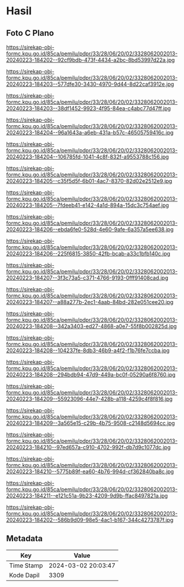 # Hasil

## Foto C Plano

https://sirekap-obj-formc.kpu.go.id/85ca/pemilu/pdpr/33/28/06/20/02/3328062002013-20240223-184202--92cf9bdb-473f-4434-a2bc-8bd53997d22a.jpg

https://sirekap-obj-formc.kpu.go.id/85ca/pemilu/pdpr/33/28/06/20/02/3328062002013-20240223-184203--577dfe30-3430-4970-9d44-8d22caf3912e.jpg

https://sirekap-obj-formc.kpu.go.id/85ca/pemilu/pdpr/33/28/06/20/02/3328062002013-20240223-184203--38df1452-9923-4f95-84ea-c4abc77d47ff.jpg

https://sirekap-obj-formc.kpu.go.id/85ca/pemilu/pdpr/33/28/06/20/02/3328062002013-20240223-184204--96a1643a-a6eb-431a-b57c-46505759416c.jpg

https://sirekap-obj-formc.kpu.go.id/85ca/pemilu/pdpr/33/28/06/20/02/3328062002013-20240223-184204--106785fd-1041-4c8f-832f-a9553788c156.jpg

https://sirekap-obj-formc.kpu.go.id/85ca/pemilu/pdpr/33/28/06/20/02/3328062002013-20240223-184205--c35f5d5f-6b01-4ac7-8370-82d02e2512e9.jpg

https://sirekap-obj-formc.kpu.go.id/85ca/pemilu/pdpr/33/28/06/20/02/3328062002013-20240223-184205--7fdeeb41-e142-4a1d-894a-15dc3c754aef.jpg

https://sirekap-obj-formc.kpu.go.id/85ca/pemilu/pdpr/33/28/06/20/02/3328062002013-20240223-184206--ebda6fe0-528d-4e60-9afe-6a357a5ee638.jpg

https://sirekap-obj-formc.kpu.go.id/85ca/pemilu/pdpr/33/28/06/20/02/3328062002013-20240223-184206--225f6815-3850-42fb-bcab-a33c1bfb140c.jpg

https://sirekap-obj-formc.kpu.go.id/85ca/pemilu/pdpr/33/28/06/20/02/3328062002013-20240223-184207--3f3c73a5-c371-4766-9193-0fff91408cad.jpg

https://sirekap-obj-formc.kpu.go.id/85ca/pemilu/pdpr/33/28/06/20/02/3328062002013-20240223-184207--a88a277b-2ec1-4aab-84bd-282e051cee20.jpg

https://sirekap-obj-formc.kpu.go.id/85ca/pemilu/pdpr/33/28/06/20/02/3328062002013-20240223-184208--342a3403-ed27-4868-a0e7-55f8b002825d.jpg

https://sirekap-obj-formc.kpu.go.id/85ca/pemilu/pdpr/33/28/06/20/02/3328062002013-20240223-184208--104237fe-8db3-46b9-a4f2-f1b76fe7ccba.jpg

https://sirekap-obj-formc.kpu.go.id/85ca/pemilu/pdpr/33/28/06/20/02/3328062002013-20240223-184208--294bdb94-47d9-449a-bc0f-05290a6f8760.jpg

https://sirekap-obj-formc.kpu.go.id/85ca/pemilu/pdpr/33/28/06/20/02/3328062002013-20240223-184209--55923096-44e7-428b-a118-4259c4f8f816.jpg

https://sirekap-obj-formc.kpu.go.id/85ca/pemilu/pdpr/33/28/06/20/02/3328062002013-20240223-184209--3a565e15-c29b-4b75-9508-c2148d5694cc.jpg

https://sirekap-obj-formc.kpu.go.id/85ca/pemilu/pdpr/33/28/06/20/02/3328062002013-20240223-184210--97ed657a-c910-4702-992f-db7d9c1077dc.jpg

https://sirekap-obj-formc.kpu.go.id/85ca/pemilu/pdpr/33/28/06/20/02/3328062002013-20240223-184210--5775b89f-ea60-4b76-994d-cf362840ba8c.jpg

https://sirekap-obj-formc.kpu.go.id/85ca/pemilu/pdpr/33/28/06/20/02/3328062002013-20240223-184211--e121c51a-9b23-4209-9d9b-ffac8497821a.jpg

https://sirekap-obj-formc.kpu.go.id/85ca/pemilu/pdpr/33/28/06/20/02/3328062002013-20240223-184202--586b9d09-98e5-4ac1-b167-344c4273787f.jpg


## Metadata

| Key        | Value               |
| ---------- | ------------------- |
| Time Stamp | 2024-03-02 20:03:47 |
| Kode Dapil | 3309                |




